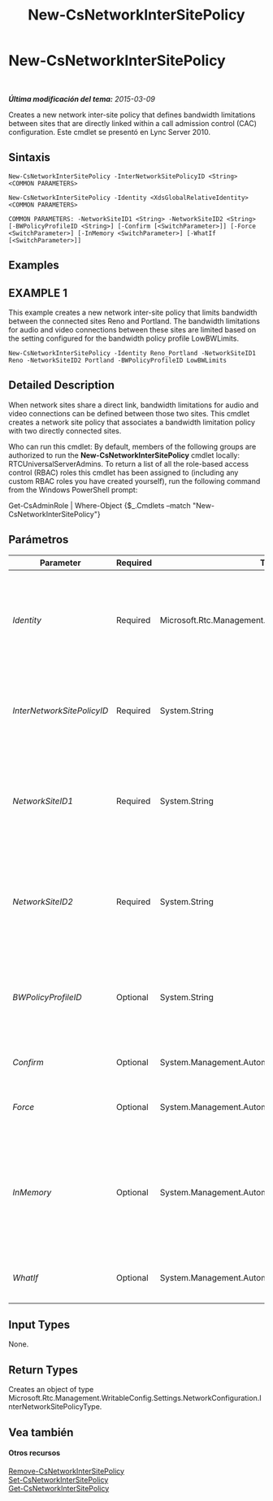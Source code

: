 ﻿---
title: New-CsNetworkInterSitePolicy
TOCTitle: New-CsNetworkInterSitePolicy
ms:assetid: e127153f-a1c3-4a31-8dd3-f08d45eca800
ms:mtpsurl: https://technet.microsoft.com/es-es/library/Gg398994(v=OCS.15)
ms:contentKeyID: 48276921
ms.date: 01/07/2017
mtps_version: v=OCS.15
ms.translationtype: HT
---

# New-CsNetworkInterSitePolicy

 

_**Última modificación del tema:** 2015-03-09_

Creates a new network inter-site policy that defines bandwidth limitations between sites that are directly linked within a call admission control (CAC) configuration. Este cmdlet se presentó en Lync Server 2010.

## Sintaxis

    New-CsNetworkInterSitePolicy -InterNetworkSitePolicyID <String> <COMMON PARAMETERS>

    New-CsNetworkInterSitePolicy -Identity <XdsGlobalRelativeIdentity> <COMMON PARAMETERS>

    COMMON PARAMETERS: -NetworkSiteID1 <String> -NetworkSiteID2 <String> [-BWPolicyProfileID <String>] [-Confirm [<SwitchParameter>]] [-Force <SwitchParameter>] [-InMemory <SwitchParameter>] [-WhatIf [<SwitchParameter>]]

## Examples

## EXAMPLE 1

This example creates a new network inter-site policy that limits bandwidth between the connected sites Reno and Portland. The bandwidth limitations for audio and video connections between these sites are limited based on the setting configured for the bandwidth policy profile LowBWLimits.

    New-CsNetworkInterSitePolicy -Identity Reno_Portland -NetworkSiteID1 Reno -NetworkSiteID2 Portland -BWPolicyProfileID LowBWLimits

## Detailed Description

When network sites share a direct link, bandwidth limitations for audio and video connections can be defined between those two sites. This cmdlet creates a network site policy that associates a bandwidth limitation policy with two directly connected sites.

Who can run this cmdlet: By default, members of the following groups are authorized to run the **New-CsNetworkInterSitePolicy** cmdlet locally: RTCUniversalServerAdmins. To return a list of all the role-based access control (RBAC) roles this cmdlet has been assigned to (including any custom RBAC roles you have created yourself), run the following command from the Windows PowerShell prompt:

Get-CsAdminRole | Where-Object {$\_.Cmdlets –match "New-CsNetworkInterSitePolicy"}

## Parámetros


<table>
<colgroup>
<col style="width: 25%" />
<col style="width: 25%" />
<col style="width: 25%" />
<col style="width: 25%" />
</colgroup>
<thead>
<tr class="header">
<th>Parameter</th>
<th>Required</th>
<th>Type</th>
<th>Description</th>
</tr>
</thead>
<tbody>
<tr class="odd">
<td><p><em>Identity</em></p></td>
<td><p>Required</p></td>
<td><p>Microsoft.Rtc.Management.Xds.XdsGlobalRelativeIdentity</p></td>
<td><p>A unique identifier for the newly created network inter-site policy. Network inter-site policies are created only at the global scope, so this identifier does not need to specify a scope. Instead, it contains a string that is a unique name that identifies that site policy.</p></td>
</tr>
<tr class="even">
<td><p><em>InterNetworkSitePolicyID</em></p></td>
<td><p>Required</p></td>
<td><p>System.String</p></td>
<td><p>This value is the same as the Identity. You cannot specify both an Identity and an InterNetworkSitePolicyID; a value entered for one will be automatically used for both.</p></td>
</tr>
<tr class="odd">
<td><p><em>NetworkSiteID1</em></p></td>
<td><p>Required</p></td>
<td><p>System.String</p></td>
<td><p>The Identity (NetworkSiteID) of one of the two sites associated with this policy. The combination of NetworkSiteID1 and NetworkSiteID2 must be unique (for example, you can’t have two site policies defined that connect Reno and Portland).</p></td>
</tr>
<tr class="even">
<td><p><em>NetworkSiteID2</em></p></td>
<td><p>Required</p></td>
<td><p>System.String</p></td>
<td><p>The Identity (NetworkSiteID) of one of the two sites associated with this policy. The combination of NetworkSiteID1 and NetworkSiteID2 must be unique (for example, you can’t have two site policies defined that connect Reno and Portland).</p></td>
</tr>
<tr class="odd">
<td><p><em>BWPolicyProfileID</em></p></td>
<td><p>Optional</p></td>
<td><p>System.String</p></td>
<td><p>The Identity of the bandwidth policy profile that will define the limitations for this site policy. You can retrieve a list of available profiles by calling the <strong>Get-CsNetworkBandwidthPolicyProfile</strong> cmdlet.</p></td>
</tr>
<tr class="even">
<td><p><em>Confirm</em></p></td>
<td><p>Optional</p></td>
<td><p>System.Management.Automation.SwitchParameter</p></td>
<td><p>Se le pedirá confirmación antes de ejecutar el comando.</p></td>
</tr>
<tr class="odd">
<td><p><em>Force</em></p></td>
<td><p>Optional</p></td>
<td><p>System.Management.Automation.SwitchParameter</p></td>
<td><p>Suppresses any confirmation prompts that would otherwise be displayed before making changes.</p></td>
</tr>
<tr class="even">
<td><p><em>InMemory</em></p></td>
<td><p>Optional</p></td>
<td><p>System.Management.Automation.SwitchParameter</p></td>
<td><p>Crea una referencia de objeto sin confirmar realmente el objeto como cambio permanente. Si se asigna la salida de este cmdlet llamado con este parámetro en una variable, puede realizar cambios en las propiedades de la referencia del objeto y después confirmar estos cambios, llamando a este conjunto coincidente de cmdlet, - cmdlet.</p></td>
</tr>
<tr class="odd">
<td><p><em>WhatIf</em></p></td>
<td><p>Optional</p></td>
<td><p>System.Management.Automation.SwitchParameter</p></td>
<td><p>Describe qué sucedería si se ejecutara el comando sin ejecutarlo realmente.</p></td>
</tr>
</tbody>
</table>


## Input Types

None.

## Return Types

Creates an object of type Microsoft.Rtc.Management.WritableConfig.Settings.NetworkConfiguration.InterNetworkSitePolicyType.

## Vea también

#### Otros recursos

[Remove-CsNetworkInterSitePolicy](remove-csnetworkintersitepolicy.md)  
[Set-CsNetworkInterSitePolicy](set-csnetworkintersitepolicy.md)  
[Get-CsNetworkInterSitePolicy](get-csnetworkintersitepolicy.md)

